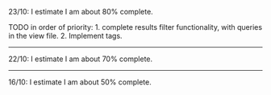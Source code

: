 

23/10: I estimate I am about 80% complete.

TODO in order of priority: 1. complete results filter functionality, with queries in the view file. 2. Implement tags.

-------

22/10: I estimate I am about 70% complete.


--------

16/10: I estimate I am about 50% complete.

